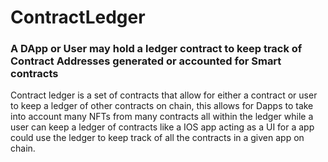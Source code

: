 # ContractLedger

### A DApp or User may hold a ledger contract to keep track of Contract Addresses generated or accounted for Smart contracts

Contract ledger is a set of contracts that allow for either a contract or user to keep a ledger of other contracts on chain, this allows for Dapps to take into account many NFTs from many contracts all within the ledger while a user can keep a ledger of contracts like a IOS app acting as a UI for a app could use the ledger to keep track of all the contracts in a given app on chain.

